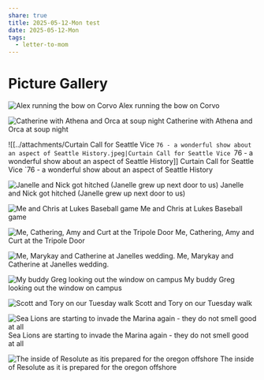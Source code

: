 ```yaml
---
share: true
title: 2025-05-12-Mon test
date: 2025-05-12-Mon
tags:
  - letter-to-mom
---
```


# Picture Gallery
![Alex running the bow on Corvo](../attachments/Alex%20running%20the%20bow%20on%20Corvo.jpeg)
Alex running the bow on Corvo

![Catherine with Athena and Orca at soup night](../attachments/Catherine%20with%20Athena%20and%20Orca%20at%20soup%20night.jpeg)
Catherine with Athena and Orca at soup night

![[../attachments/Curtain Call for Seattle Vice `76 - a wonderful show about an aspect of Seattle History.jpeg|Curtain Call for Seattle Vice `76 - a wonderful show about an aspect of Seattle History]]
Curtain Call for Seattle Vice `76 - a wonderful show about an aspect of Seattle History

![Janelle and Nick got hitched (Janelle grew up next door to us)](../attachments/Janelle%20and%20Nick%20got%20hitched%20(Janelle%20grew%20up%20next%20door%20to%20us).jpeg)
Janelle and Nick got hitched (Janelle grew up next door to us)

![Me and Chris at Lukes Baseball game](../attachments/Me%20and%20Chris%20at%20Lukes%20Baseball%20game.jpeg)
Me and Chris at Lukes Baseball game

![Me, Cathering, Amy and Curt at the Tripole Door](../attachments/Me,%20Cathering,%20Amy%20and%20Curt%20at%20the%20Tripole%20Door.jpeg)
Me, Cathering, Amy and Curt at the Tripole Door

![Me, Marykay and Catherine at Janelles wedding.](../attachments/Me,%20Marykay%20and%20Catherine%20at%20Janelles%20wedding..jpeg)
Me, Marykay and Catherine at Janelles wedding.

![My buddy Greg looking out the window on campus](../attachments/My%20buddy%20Greg%20looking%20out%20the%20window%20on%20campus.jpeg)
My buddy Greg looking out the window on campus

![Scott and Tory on our Tuesday walk](../attachments/Scott%20and%20Tory%20on%20our%20Tuesday%20walk.jpeg)
Scott and Tory on our Tuesday walk

![Sea Lions are starting to invade the Marina again - they do not smell good at all](../attachments/Sea%20Lions%20are%20starting%20to%20invade%20the%20Marina%20again%20-%20they%20do%20not%20smell%20good%20at%20all.jpeg)
Sea Lions are starting to invade the Marina again - they do not smell good at all

![The inside of Resolute as itis prepared for the oregon offshore](../attachments/The%20inside%20of%20Resolute%20as%20itis%20prepared%20for%20the%20oregon%20offshore.jpeg)
The inside of Resolute as it is prepared for the oregon offshore